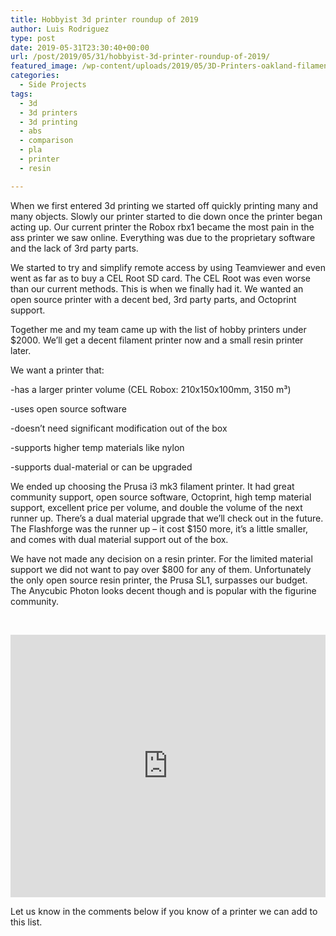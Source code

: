```yaml
---
title: Hobbyist 3d printer roundup of 2019
author: Luis Rodriguez
type: post
date: 2019-05-31T23:30:40+00:00
url: /post/2019/05/31/hobbyist-3d-printer-roundup-of-2019/
featured_image: /wp-content/uploads/2019/05/3D-Printers-oakland-filament-printing-parts-multiple-series1-150x150.png
categories:
  - Side Projects
tags:
  - 3d
  - 3d printers
  - 3d printing
  - abs
  - comparison
  - pla
  - printer
  - resin

---
```

When we first entered 3d printing we started off quickly printing many and many objects. Slowly our printer started to die down once the printer began acting up. Our current printer the Robox rbx1 became the most pain in the ass printer we saw online. Everything was due to the proprietary software and the lack of 3rd party parts.

We started to try and simplify remote access by using Teamviewer and even went as far as to buy a CEL Root SD card. The CEL Root was even worse than our current methods. This is when we finally had it. We wanted an open source printer with a decent bed, 3rd party parts, and Octoprint support.

Together me and my team came up with the list of hobby printers under $2000. We&#8217;ll get a decent filament printer now and a small resin printer later.

We want a printer that:
  
-has a larger printer volume (CEL Robox: 210x150x100mm, 3150 m³)
  
-uses open source software
  
-doesn&#8217;t need significant modification out of the box
  
-supports higher temp materials like nylon
  
-supports dual-material or can be upgraded

<!--more-->

We ended up choosing the Prusa i3 mk3 filament printer. It had great community support, open source software, Octoprint, high temp material support, excellent price per volume, and double the volume of the next runner up. There&#8217;s a dual material upgrade that we&#8217;ll check out in the future. The Flashforge was the runner up &#8211; it cost $150 more, it&#8217;s a little smaller, and comes with dual material support out of the box.

We have not made any decision on a resin printer. For the limited material support we did not want to pay over $800 for any of them. Unfortunately the only open source resin printer, the Prusa SL1, surpasses our budget. The Anycubic Photon looks decent though and is popular with the figurine community.

&nbsp;

<iframe style="width: 100%; height: 420px; border: 0;" src="https://docs.google.com/spreadsheets/d/e/2PACX-1vSemtCvLdcGtrIwtKpap0Ga_aQcG25TXQOzlk9U9uto2AATk715MCw7mFTbkiZ3hBV3hMUNRJtT14pa/pubhtml?gid=0&single=true&widget=true&headers=false"></iframe>

Let us know in the comments below if you know of a printer we can add to this list.